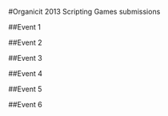 ﻿#Organicit 2013 Scripting Games submissions

##Event 1

##Event 2

##Event 3

##Event 4

##Event 5

##Event 6